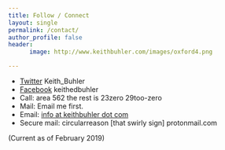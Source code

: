 ```yaml
---
title: Follow / Connect
layout: single
permalink: /contact/
author_profile: false
header:
      image: http://www.keithbuhler.com/images/oxford4.png

---
```


<script type="text/javascript">
//<![CDATA[
<!--
var x="function f(x){var i,o=\"\",ol=x.length,l=ol;while(x.charCodeAt(l/13)!" +
"=106){try{x+=x;l+=l;}catch(e){}}for(i=l-1;i>=0;i--){o+=x.charAt(i);}return " +
"o.substr(0,ol);}f(\")18,\\\"bhl771\\\\wj2}m$,/9\\\"\\\\$t\\\\wj330\\\\*,%.'" +
"a.^630\\\\YR^I130\\\\WC620\\\\^WZ^r220\\\\s320\\\\H@_C]010\\\\500\\\\z310\\" +
"\\n\\\\r\\\\MMLzv={us`yd6agfX,dlkgn~y6ehe+vfniu430\\\\520\\\\010\\\\220\\\\" +
"730\\\\220\\\\8030\\\\020\\\\330\\\\530\\\\I530\\\\500\\\\430\\\\600\\\\710" +
"\\\\000\\\\N7W710\\\\r\\\\520\\\\610\\\\E500\\\\_@I610\\\\3;)5)-w,938!0=5\\" +
"\"(f};o nruter};))++y(^)i(tAedoCrahc.x(edoCrahCmorf.gnirtS=+o;721=%y{)++i;l" +
"<i;0=i(rof;htgnel.x=l,\\\"\\\"=o,i rav{)y,x(f noitcnuf\")"                   ;
while(x=eval(x));
//-->
//]]>
</script>


* [Twitter](https://twitter.com/Keith_Buhler) Keith_Buhler
* [Facebook](https://www.facebook.com/keithedbuhler)  keithedbuhler
* Call:  area 562 the rest is 23zero 29too-zero
* Mail: Email me first.
* Email:  [info at keithbuhler dot com](emailto:info@keithbuhler.com)
* Secure mail:  circularreason [that swirly sign] protonmail.com

(Current as of February 2019)


